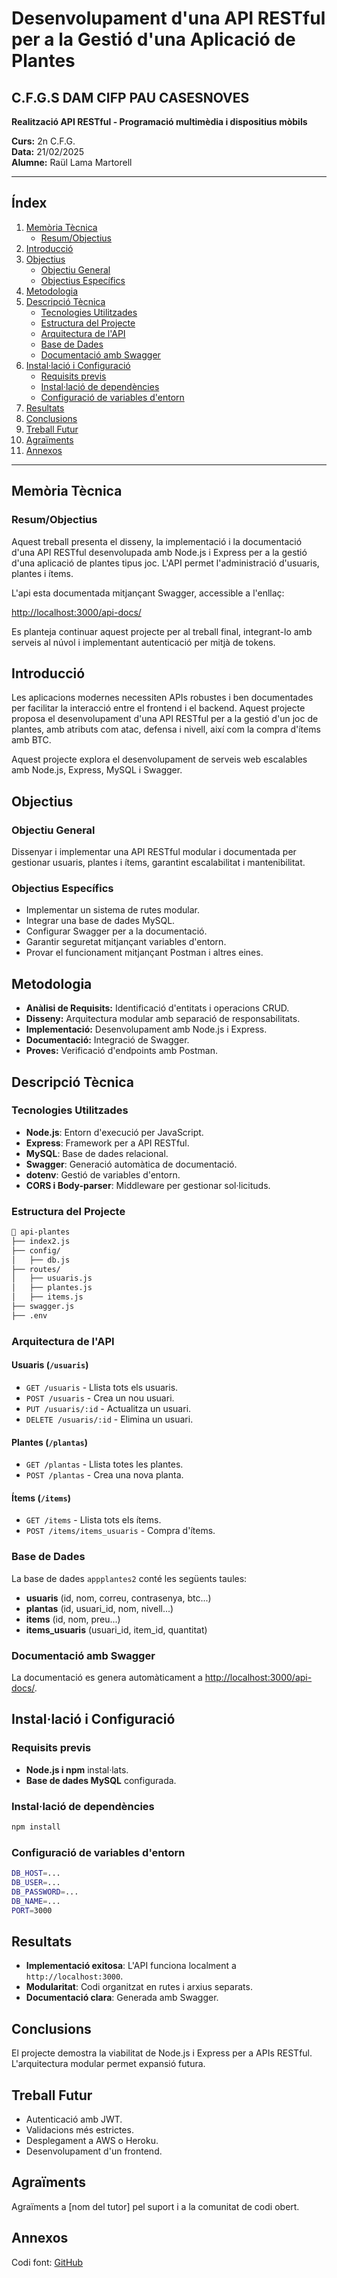 # Desenvolupament d'una API RESTful per a la Gestió d'una Aplicació de Plantes

## C.F.G.S DAM CIFP PAU CASESNOVES 

**Realització API RESTful - Programació multimèdia i dispositius mòbils**

**Curs:** 2n C.F.G.  
**Data:** 21/02/2025  
**Alumne:** Raül Lama Martorell  

---

## Índex

1. [Memòria Tècnica](#memòria-tècnica)
   - [Resum/Objectius](#resumobjectius)
2. [Introducció](#introducció)
3. [Objectius](#objectius)
   - [Objectiu General](#objectiu-general)
   - [Objectius Específics](#objectius-específics)
4. [Metodologia](#metodologia)
5. [Descripció Tècnica](#descripció-tècnica)
   - [Tecnologies Utilitzades](#tecnologies-utilitzades)
   - [Estructura del Projecte](#estructura-del-projecte)
   - [Arquitectura de l'API](#arquitectura-de-lapi)
   - [Base de Dades](#base-de-dades)
   - [Documentació amb Swagger](#documentació-amb-swagger)
6. [Instal·lació i Configuració](#instal·lació-i-configuració)
   - [Requisits previs](#requisits-previs)
   - [Instal·lació de dependències](#instal·lació-de-dependències)
   - [Configuració de variables d'entorn](#configuració-de-variables-dentorn)
7. [Resultats](#resultats)
8. [Conclusions](#conclusions)
9. [Treball Futur](#treball-futur)
10. [Agraïments](#agraïments)
11. [Annexos](#annexos)

---

## Memòria Tècnica

### Resum/Objectius
Aquest treball presenta el disseny, la implementació i la documentació d'una API RESTful desenvolupada amb Node.js i Express per a la gestió d'una aplicació de plantes tipus joc. L'API permet l'administració d'usuaris, plantes i ítems. 

L'api esta documentada mitjançant Swagger, accessible a l'enllaç:  

[http://localhost:3000/api-docs/](http://localhost:3000/api-docs/)


Es planteja continuar aquest projecte per al treball final, integrant-lo amb serveis al núvol i implementant autenticació per mitjà de tokens.

## Introducció

Les aplicacions modernes necessiten APIs robustes i ben documentades per facilitar la interacció entre el frontend i el backend. Aquest projecte proposa el desenvolupament d'una API RESTful per a la gestió d'un joc de plantes, amb atributs com atac, defensa i nivell, així com la compra d'ítems amb BTC.

Aquest projecte explora el desenvolupament de serveis web escalables amb Node.js, Express, MySQL i Swagger.

## Objectius

### Objectiu General
Dissenyar i implementar una API RESTful modular i documentada per gestionar usuaris, plantes i ítems, garantint escalabilitat i mantenibilitat.

### Objectius Específics

- Implementar un sistema de rutes modular.
- Integrar una base de dades MySQL.
- Configurar Swagger per a la documentació.
- Garantir seguretat mitjançant variables d'entorn.
- Provar el funcionament mitjançant Postman i altres eines.

## Metodologia

- **Anàlisi de Requisits:** Identificació d'entitats i operacions CRUD.
- **Disseny:** Arquitectura modular amb separació de responsabilitats.
- **Implementació:** Desenvolupament amb Node.js i Express.
- **Documentació:** Integració de Swagger.
- **Proves:** Verificació d'endpoints amb Postman.

## Descripció Tècnica

### Tecnologies Utilitzades

- **Node.js**: Entorn d'execució per JavaScript.
- **Express**: Framework per a API RESTful.
- **MySQL**: Base de dades relacional.
- **Swagger**: Generació automàtica de documentació.
- **dotenv**: Gestió de variables d'entorn.
- **CORS i Body-parser**: Middleware per gestionar sol·licituds.

### Estructura del Projecte

```bash
📂 api-plantes
├── index2.js
├── config/
│   ├── db.js
├── routes/
│   ├── usuaris.js
│   ├── plantes.js
│   ├── items.js
├── swagger.js
├── .env
```

### Arquitectura de l'API

#### Usuaris (`/usuaris`)
- `GET /usuaris` - Llista tots els usuaris.
- `POST /usuaris` - Crea un nou usuari.
- `PUT /usuaris/:id` - Actualitza un usuari.
- `DELETE /usuaris/:id` - Elimina un usuari.

#### Plantes (`/plantas`)
- `GET /plantas` - Llista totes les plantes.
- `POST /plantas` - Crea una nova planta.

#### Ítems (`/items`)
- `GET /items` - Llista tots els ítems.
- `POST /items/items_usuaris` - Compra d'ítems.

### Base de Dades

La base de dades `appplantes2` conté les següents taules:

- **usuaris** (id, nom, correu, contrasenya, btc...)
- **plantas** (id, usuari_id, nom, nivell...)
- **items** (id, nom, preu...)
- **items_usuaris** (usuari_id, item_id, quantitat)

### Documentació amb Swagger

La documentació es genera automàticament a [http://localhost:3000/api-docs/](http://localhost:3000/api-docs/).

## Instal·lació i Configuració

### Requisits previs

- **Node.js i npm** instal·lats.
- **Base de dades MySQL** configurada.

### Instal·lació de dependències

```bash
npm install
```

### Configuració de variables d'entorn

```bash
DB_HOST=...
DB_USER=...
DB_PASSWORD=...
DB_NAME=...
PORT=3000
```

## Resultats

- **Implementació exitosa**: L'API funciona localment a `http://localhost:3000`.
- **Modularitat**: Codi organitzat en rutes i arxius separats.
- **Documentació clara**: Generada amb Swagger.

## Conclusions

El projecte demostra la viabilitat de Node.js i Express per a APIs RESTful. L'arquitectura modular permet expansió futura.

## Treball Futur

- Autenticació amb JWT.
- Validacions més estrictes.
- Desplegament a AWS o Heroku.
- Desenvolupament d'un frontend.

## Agraïments

Agraïments a [nom del tutor] pel suport i a la comunitat de codi obert.

## Annexos

Codi font: [GitHub](https://github.com/Raullam/API_Practica_final_PMM)
